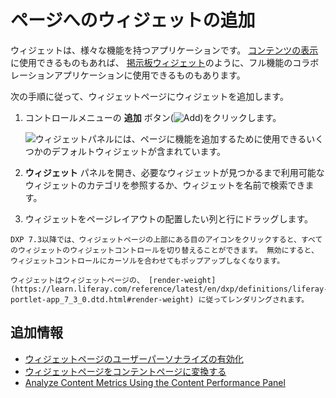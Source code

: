 # ページへのウィジェットの追加

ウィジェットは、様々な機能を持つアプリケーションです。 [コンテンツの表示](../../../displaying-content/displaying-content-intro.md)に使用できるものもあれば、 [掲示板ウィジェット](../../../../collaboration-and-social/message-boards/user-guide/getting-started-with-message-boards.md)のように、フル機能のコラボレーションアプリケーションに使用できるものもあります。

次の手順に従って、ウィジェットページにウィジェットを追加します。

1. コントロールメニューの **追加** ボタン(![Add](../../../../images/icon-add-app.png))をクリックします。

    ![ウィジェットパネルには、ページに機能を追加するために使用できるいくつかのデフォルトウィジェットが含まれています。](./adding-widgets-to-a-page/images/01.png)

1. **ウィジェット** パネルを開き、必要なウィジェットが見つかるまで利用可能なウィジェットのカテゴリを参照するか、ウィジェットを名前で検索できます。
1. ウィジェットをページレイアウトの配置したい列と行にドラッグします。

```{tip}
DXP 7.3以降では、ウィジェットページの上部にある目のアイコンをクリックすると、すべてのウィジェットのウィジェットコントロールを切り替えることができます。 無効にすると、ウィジェットコントロールにカーソルを合わせてもポップアップしなくなります。
```

```{note}
ウィジェットはウィジェットページの、 [render-weight](https://learn.liferay.com/reference/latest/en/dxp/definitions/liferay-portlet-app_7_3_0.dtd.html#render-weight) に従ってレンダリングされます。
```

<a name="additional-information" />

## 追加情報

- [ウィジェットページのユーザーパーソナライズの有効化](./enabling-user-personalization-of-widget-pages.md)
- [ウィジェットページをコンテントページに変換する](./converting-widget-pages-to-content-pages.md)
- [Analyze Content Metrics Using the Content Performance Panel](../../../../content-authoring-and-management/content-performance-panel/analyze-content-metrics-using-content-performance-panel.md)

